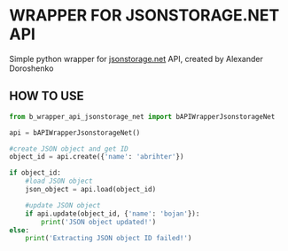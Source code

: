 # WRAPPER FOR JSONSTORAGE.NET API #
Simple python wrapper for [jsonstorage.net](https://jsonstorage.net) API, created by Alexander Doroshenko

## HOW TO USE ##
```Python
from b_wrapper_api_jsonstorage_net import bAPIWrapperJsonstorageNet

api = bAPIWrapperJsonstorageNet()

#create JSON object and get ID
object_id = api.create({'name': 'abrihter'})

if object_id:
	#load JSON object
	json_object = api.load(object_id)

	#update JSON object
	if api.update(object_id, {'name': 'bojan'}):
		print('JSON object updated!')
else:
	print('Extracting JSON object ID failed!')
```

